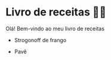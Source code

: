 # Livro de receitas :man_cook:

Olá! Bem-vindo ao meu livro de receitas

- Strogonoff de frango

- Pavê
